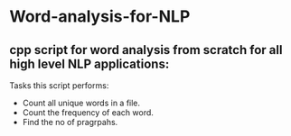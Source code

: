 # Word-analysis-for-NLP
## cpp script for word analysis from scratch for all high level NLP applications:
Tasks this script performs:
* Count all unique words in a file.
* Count the frequency of each word.
* Find the no of pragrpahs.

